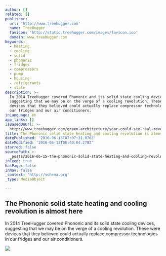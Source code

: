 ```yaml
---
author: []
related: []
publisher:
  url: 'http://www.treehugger.com'
  name: TreeHugger
  favicon: 'http://static.treehugger.com/images/favicon.ico'
  domain: www.treehugger.com
keywords:
  - heating
  - cooling
  - solid
  - phononic
  - fridges
  - compressors
  - pump
  - housing
  - refrigerants
  - state
description: >-
  In 2014 TreeHugger covered Phononic and its solid state cooling devices,
  suggesting that we may be on the verge of a cooling revolution. These were
  devices that they believed could actually replace compressor technologies in
  our fridges and our air conditioners.
inLanguage: en
app_links: []
isBasedOnUrl: >-
  http://www.treehugger.com/green-architecture/year-could-see-real-revolution-they-way-we-do-heating-and-cooling.html
title: The Phononic solid state heating and cooling revolution is almost here
datePublished: '2016-06-15T07:07:31.076Z'
dateModified: '2016-06-13T06:40:04.278Z'
starred: false
sourcePath: >-
  _posts/2016-06-15-the-phononic-solid-state-heating-and-cooling-revolution-is-a.md
inFeed: true
hasPage: false
inNav: false
_context: 'http://schema.org'
_type: MediaObject

---
```

<article style=""><h1>The Phononic solid state heating and cooling revolution is almost here</h1><p>In 2014 TreeHugger covered Phononic and its solid state cooling devices, suggesting that we may be on the verge of a cooling revolution. These were devices that they believed could actually replace compressor technologies in our fridges and our air conditioners.</p><img src="http://media.treehugger.com/assets/images/2016/05/tumbleweed-elm-18-overlook-117-sq-ft-tiny-house-on-wheels-003.jpg" /></article>